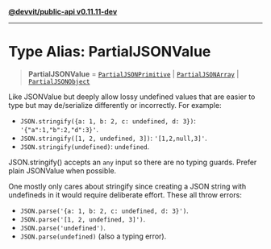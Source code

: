 [**@devvit/public-api v0.11.11-dev**](../README.md)

---

# Type Alias: PartialJSONValue

> **PartialJSONValue** = [`PartialJSONPrimitive`](PartialJSONPrimitive.md) \| [`PartialJSONArray`](PartialJSONArray.md) \| [`PartialJSONObject`](PartialJSONObject.md)

Like JSONValue but deeply allow lossy undefined values that are easier to
type but may de/serialize differently or incorrectly. For example:

- `JSON.stringify({a: 1, b: 2, c: undefined, d: 3})`: `'{"a":1,"b":2,"d":3}'`.
- `JSON.stringify([1, 2, undefined, 3])`: `'[1,2,null,3]'`.
- `JSON.stringify(undefined)`: `undefined`.

JSON.stringify() accepts an `any` input so there are no typing guards. Prefer
plain JSONValue when possible.

One mostly only cares about stringify since creating a JSON string with
undefineds in it would require deliberate effort. These all throw errors:

- `JSON.parse('{a: 1, b: 2, c: undefined, d: 3}')`.
- `JSON.parse('[1, 2, undefined, 3]')`.
- `JSON.parse('undefined')`.
- `JSON.parse(undefined)` (also a typing error).
